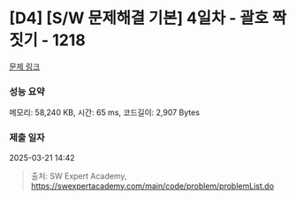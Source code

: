 # [D4] [S/W 문제해결 기본] 4일차 - 괄호 짝짓기 - 1218 

[문제 링크](https://swexpertacademy.com/main/code/problem/problemDetail.do?contestProbId=AV14eWb6AAkCFAYD) 

### 성능 요약

메모리: 58,240 KB, 시간: 65 ms, 코드길이: 2,907 Bytes

### 제출 일자

2025-03-21 14:42



> 출처: SW Expert Academy, https://swexpertacademy.com/main/code/problem/problemList.do